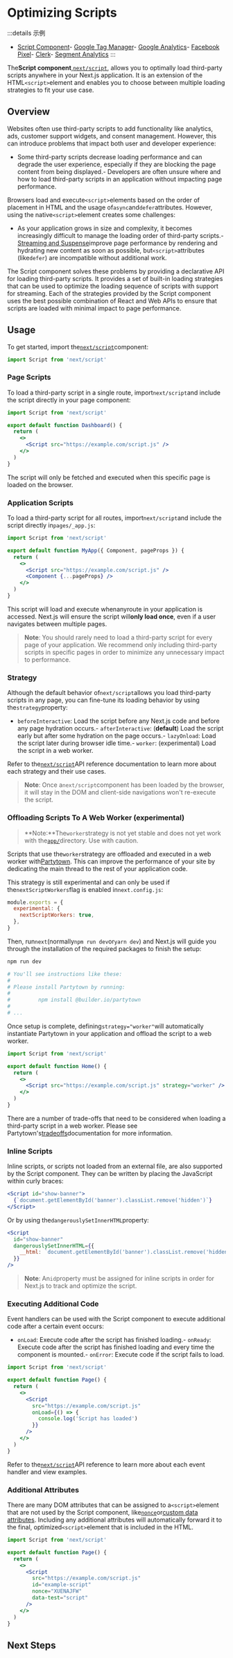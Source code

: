 # Optimizing Scripts

:::details 示例
- [Script Component](https://github.com/vercel/next.js/tree/canary/examples/script-component)- [Google Tag Manager](https://github.com/vercel/next.js/tree/canary/examples/with-google-tag-manager)- [Google Analytics](https://github.com/vercel/next.js/tree/canary/examples/with-google-analytics)- [Facebook Pixel](https://github.com/vercel/next.js/tree/canary/examples/with-facebook-pixel)- [Clerk](https://github.com/vercel/next.js/tree/canary/examples/with-clerk)- [Segment Analytics](https://github.com/vercel/next.js/tree/canary/examples/with-segment-analytics)
:::

The**Script component**,[`next/script`](/docs/guide/api-reference/next/script), allows you to optimally load third-party scripts anywhere in your Next.js application. It is an extension of the HTML`<script>`element and enables you to choose between multiple loading strategies to fit your use case.

## Overview

Websites often use third-party scripts to add functionality like analytics, ads, customer support widgets, and consent management. However, this can introduce problems that impact both user and developer experience:

- Some third-party scripts decrease loading performance and can degrade the user experience, especially if they are blocking the page content from being displayed.- Developers are often unsure where and how to load third-party scripts in an application without impacting page performance.

Browsers load and execute`<script>`elements based on the order of placement in HTML and the usage of`async`and`defer`attributes. However, using the native`<script>`element creates some challenges:

- As your application grows in size and complexity, it becomes increasingly difficult to manage the loading order of third-party scripts.- [Streaming and Suspense](https://beta.nextjs.org/docs/data-fetching/streaming-and-suspense)improve page performance by rendering and hydrating new content as soon as possible, but`<script>`attributes (like`defer`) are incompatible without additional work.

The Script component solves these problems by providing a declarative API for loading third-party scripts. It provides a set of built-in loading strategies that can be used to optimize the loading sequence of scripts with support for streaming. Each of the strategies provided by the Script component uses the best possible combination of React and Web APIs to ensure that scripts are loaded with minimal impact to page performance.

## Usage

To get started, import the[`next/script`](/docs/guide/api-reference/next/script)component:

```jsx
import Script from 'next/script'

```

### Page Scripts

To load a third-party script in a single route, import`next/script`and include the script directly in your page component:

```jsx
import Script from 'next/script'

export default function Dashboard() {
  return (
    <>
      <Script src="https://example.com/script.js" />
    </>
  )
}

```

The script will only be fetched and executed when this specific page is loaded on the browser.

### Application Scripts

To load a third-party script for all routes, import`next/script`and include the script directly in`pages/_app.js`:

```jsx
import Script from 'next/script'

export default function MyApp({ Component, pageProps }) {
  return (
    <>
      <Script src="https://example.com/script.js" />
      <Component {...pageProps} />
    </>
  )
}

```

This script will load and execute whenanyroute in your application is accessed. Next.js will ensure the script will**only load once**, even if a user navigates between multiple pages.

> **Note**: You should rarely need to load a third-party script for every page of your application. We recommend only including third-party scripts in specific pages in order to minimize any unnecessary impact to performance.

### Strategy

Although the default behavior of`next/script`allows you load third-party scripts in any page, you can fine-tune its loading behavior by using the`strategy`property:

- `beforeInteractive`: Load the script before any Next.js code and before any page hydration occurs.- `afterInteractive`: (**default**) Load the script early but after some hydration on the page occurs.- `lazyOnload`: Load the script later during browser idle time.- `worker`: (experimental) Load the script in a web worker.

Refer to the[`next/script`](/docs/guide/api-reference/next/script#strategy)API reference documentation to learn more about each strategy and their use cases.

> **Note**: Once a`next/script`component has been loaded by the browser, it will stay in the DOM and client-side navigations won't re-execute the script.

### Offloading Scripts To A Web Worker (experimental)

> **Note:**The`worker`strategy is not yet stable and does not yet work with the[`app/`](https://beta.nextjs.org/docs/routing/defining-routes)directory. Use with caution.

Scripts that use the`worker`strategy are offloaded and executed in a web worker with[Partytown](https://partytown.builder.io/). This can improve the performance of your site by dedicating the main thread to the rest of your application code.

This strategy is still experimental and can only be used if the`nextScriptWorkers`flag is enabled in`next.config.js`:

```js
module.exports = {
  experimental: {
    nextScriptWorkers: true,
  },
}

```

Then, run`next`(normally`npm run dev`or`yarn dev`) and Next.js will guide you through the installation of the required packages to finish the setup:

```bash
npm run dev

# You'll see instructions like these:
#
# Please install Partytown by running:
#
#         npm install @builder.io/partytown
#
# ...

```

Once setup is complete, defining`strategy="worker"`will automatically instantiate Partytown in your application and offload the script to a web worker.

```jsx
import Script from 'next/script'

export default function Home() {
  return (
    <>
      <Script src="https://example.com/script.js" strategy="worker" />
    </>
  )
}

```

There are a number of trade-offs that need to be considered when loading a third-party script in a web worker. Please see Partytown's[tradeoffs](https://partytown.builder.io/trade-offs)documentation for more information.

### Inline Scripts

Inline scripts, or scripts not loaded from an external file, are also supported by the Script component. They can be written by placing the JavaScript within curly braces:

```jsx
<Script id="show-banner">
  {`document.getElementById('banner').classList.remove('hidden')`}
</Script>

```

Or by using the`dangerouslySetInnerHTML`property:

```jsx
<Script
  id="show-banner"
  dangerouslySetInnerHTML={{
    __html: `document.getElementById('banner').classList.remove('hidden')`,
  }}
/>

```

> **Note**: An`id`property must be assigned for inline scripts in order for Next.js to track and optimize the script.

### Executing Additional Code

Event handlers can be used with the Script component to execute additional code after a certain event occurs:

- `onLoad`: Execute code after the script has finished loading.- `onReady`: Execute code after the script has finished loading and every time the component is mounted.- `onError`: Execute code if the script fails to load.

```jsx
import Script from 'next/script'

export default function Page() {
  return (
    <>
      <Script
        src="https://example.com/script.js"
        onLoad={() => {
          console.log('Script has loaded')
        }}
      />
    </>
  )
}

```

Refer to the[`next/script`](/docs/guide/api-reference/next/script#onload)API reference to learn more about each event handler and view examples.

### Additional Attributes

There are many DOM attributes that can be assigned to a`<script>`element that are not used by the Script component, like[`nonce`](https://developer.mozilla.org/en-US/docs/Web/HTML/Global_attributes/nonce)or[custom data attributes](https://developer.mozilla.org/en-US/docs/Web/HTML/Global_attributes/data-*). Including any additional attributes will automatically forward it to the final, optimized`<script>`element that is included in the HTML.

```jsx
import Script from 'next/script'

export default function Page() {
  return (
    <>
      <Script
        src="https://example.com/script.js"
        id="example-script"
        nonce="XUENAJFW"
        data-test="script"
      />
    </>
  )
}

```

## Next Steps


